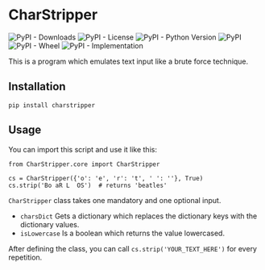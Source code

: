# CharStripper
![PyPI - Downloads](https://img.shields.io/pypi/dm/charstripper) ![PyPI - License](https://img.shields.io/pypi/l/charstripper) ![PyPI - Python Version](https://img.shields.io/pypi/pyversions/charstripper) ![PyPI](https://img.shields.io/pypi/v/charstripper) ![PyPI - Wheel](https://img.shields.io/pypi/wheel/charstripper) ![PyPI - Implementation](https://img.shields.io/pypi/implementation/charstripper)

This is a program which emulates text input like a brute force technique.

## Installation
```
pip install charstripper
```

## Usage
You can import this script and use it like this:
```
from CharStripper.core import CharStripper

cs = CharStripper({'o': 'e', 'r': 't', ' ': ''}, True)
cs.strip('Bo aR L  OS')  # returns 'beatles'
```

`CharStripper` class takes one mandatory and one optional input.
- `charsDict` Gets a dictionary which replaces the dictionary keys with the dictionary values.
- `isLowercase` Is a boolean which returns the value lowercased.

After defining the class, you can call `cs.strip('YOUR_TEXT_HERE')` for every repetition.
